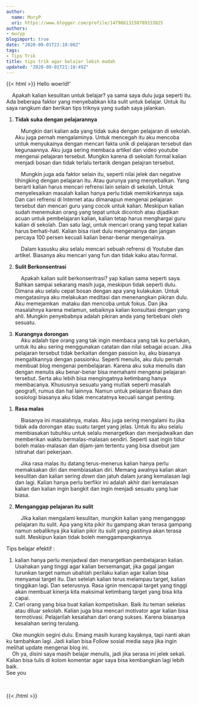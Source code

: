 ```yaml
---
author:
  name: MuryP
  uri: https://www.blogger.com/profile/14798613158789333825
authors:
- muryp
blogimport: true
date: "2020-09-01T21:10:00Z"
tags:
- Tips Trik
title: tips trik agar belajar lebih mudah
updated: "2020-09-01T21:10:49Z"
---
```


 {{< html >}} 
Hello woerld!'<div><span>&nbsp;&nbsp; &nbsp;</span>Apakah kalian kesulitan untuk belajar? ya sama saya dulu juga seperti itu. Ada beberapa faktor yang menyebabkan kita sulit untuk belajar. Untuk itu saya rangkum dan berikan tips triknya yang sudah saya jalankan.</div><div><ol style="text-align: left;">  <li><b>Tidak suka dengan pelajarannya</b></li>  <p><span>&nbsp; &nbsp; Mungkin dari kalian ada yang tidak suka dengan pelajaran di sekolah. Aku juga pernah mengalaminya. Untuk mencegah itu aku mencoba untuk menyukainya dengan mencari fakta unik di pelajaran tersebut dan kegunaannya. Aku juga sering membaca artikel dan video youtube mengenai pelajaran tersebut. Mungkin karena di sekolah formal kalian menjadi bosan dan tidak terlalu tertarik dengan pelajran tersebut.&nbsp;</span></p><p><span>&nbsp; &nbsp; Mungkin juga ada faktor selain itu, seperti nilai jelek dan negative tihingking dengan pelajaran itu. Atau gurunya yang menyebalkan. Yang berarti kalian harus mencari refrensi lain selain di sekolah. Untuk menyelesaikan masalah kalian hanya perlu tidak memikirkannya saja. Dan cari refrensi di Internet atau dimanapun mengenai pelajaran tersebut dan mencari guru yang cocok untuk kalian. Meskipun kalian sudah menemukan orang yang tepat untuk dicontoh atau dijadikan acuan untuk pembelajaran kalian, kalian tetap harus menghargai guru kalian di sekolah. Dan satu lagi, untuk mencari orang yang tepat kalian harus berhati-hati. Kalian bisa riset dulu mengenainya dan jangan percaya 100 persen kecuali kalian benar-benar mengenalnya.&nbsp;</span><br /></p><p><span><span>&nbsp; &nbsp; Dalam kasusku aku selalu mencari sebuah refrensi di Youtube dan artikel. Biasanya aku mencari yang fun dan tidak kaku atau formal.</span><br /></span></p><p>  </p><li><b>Sulit Berkonsentrasi</b></li>  <p><span>&nbsp; &nbsp; Apakah kalian sulit berkonsentrasi? yap kalian sama seperti saya. Bahkan sampai sekarang masih juga, meskipun tidak seperti dulu. Dimana aku selalu cepat bosan dengan apa yang kulakukan. Untuk mengatasinya aku melakukan meditasi dan menenangkan pikiran dulu. Aku memejamkan&nbsp; mataku dan mencoba untuk fokus. Dan jika masalahnya karena melamun, sebaiknya kalian konsultasi dengan yang ahli. Mungkin penyebabnya adalah pikiran anda yang terbebani oleh sesuatu.</span><br /></p><p>  </p><li><b>Kurangnya dorongan</b></li><span>&nbsp;&nbsp; &nbsp;</span>Aku adalah tipe orang yang tak ingin membaca yang tak ku perlukan, untuk itu aku sering menggunakan catatan dan nilai sebagai acuan. Jika pelajaran tersebut tidak berkaitan dengan passion ku, aku biasanya mengaitkannya dengan passionku. Seperti menulis, aku dulu pernah membuat blog mengenai pembelajaran. Karena aku suka menulis dan dengan menulis aku benar-benar bisa memahami mengenai pelajaran tersebut. Serta aku lebih bisa mengingatnya ketimbang hanya membacanya. Khususnya sesuatu yang mutlak seperti masalah geografi, rumus dan hal lainnya. Namun untuk pelajaran Bahasa dan sosiologi biasanya aku tidak mencatatnya kecuali sangat penting.</ol><ol style="text-align: left;"><p>  </p><li><b>Rasa malas</b></li>  <p><span>&nbsp; &nbsp; Biasanya ini masalahnya, malas. Aku juga sering mengalami itu jika tidak ada dorongan atau suatu target yang jelas. Untuk itu aku selalu membiasakan tubuhku untuk selalu menargetkan dan menjadwalkan dan memberikan waktu bermalas-malasan sendiri. Seperti saat ingin tidur boleh malas-malasan dan dijam-jam tertentu yang bisa disebut jam istirahat dari pekerjaan.</span><br /></p><p>&nbsp; &nbsp; Jika rasa malas itu datang terus-menerus kalian hanya perlu memaksakan diri dan membiasakan diri. Memang awalnya kalian akan kesulitan dan kalian sering <i>down </i>dan jatuh dalam jurang kemalasan lagi dan lagi. Kalian hanya perlu berfikir ini adalah akhir dari kemalasan kalian dan kalian ingin bangkit dan ingin menjadi sesuatu yang luar biasa.<br /></p><p>  </p><li><b>Menganggap pelajaran itu sulit</b></li>  <p><span>&nbsp; &nbsp; JIka kalian mengalami kesulitan, mungkin kalian yang menganggap pelajaran itu sulit. Apa yang kita pikir itu gampang akan terasa gampang namun sebaliknya jika kalian pikir itu sulit yang pastinya akan terasa sulit. Meskipun kaian tidak boleh menggampangkannya.</span><br /></p></ol>Tips belajar efektif :</div><div><ol style="text-align: left;"><li>kalian hanya perlu menjadwal dan menargetkan pembelajaran kalian. Usahakan yang tinggi agar kalian bersemangat, jika gagal jangan turunkan target namun ubahlah perilaku kalian agar kalian bisa menyamai target itu. Dan setelah kalian terus melampau target, kalian tinggikan lagi. Dan seterusnya. Rasa ignin mencapai target yang tinggi akan membuat kinerja kita maksimal ketimbang target yang bisa kita capai.</li><li>Cari orang yang bisa buat kalian kompetisikan. Baik itu teman sekelas atau diluar sekolah. Kalian juga bisa mencari motivator agar kalian bisa termotivasi. Pelajarilah kesalahan dari orang sukses. Karena biasanya kesalahan sering terulang.</li></ol><span>&nbsp; &nbsp; Oke mungkin segini dulu. Emang masih kurang kayaknya, tapi nanti akan ku tambahkan lagi. Jadi kalian bisa Follow sosial media saya jika ingin melihat update mengenai blog ini.</span></div><div><span>&nbsp; &nbsp; Oh ya, disini saya masih belajar menulis, jadi jika serasa ini jelek sekali. Kalian bisa tulis di kolom komentar agar saya bisa kembangkan lagi lebih baik.</span></div><div>See you<br /><ol style="text-align: left;"><p><span><br /></span></p><p>  </p><p></p><p></p><p></p><p></p><p></p><p></p><p></p><p></p><p></p></ol></div>
{{< /html >}}
